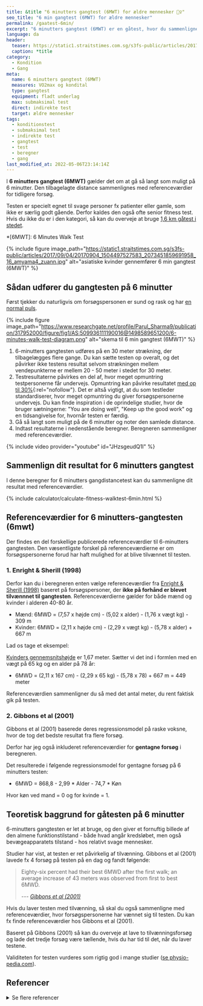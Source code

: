 ```yaml
---
title: &title "6 minutters gangtest (6MWT) for ældre mennesker 🚶‍♀️"
seo_title: "6 min gangtest (6MWT) for ældre mennesker"
permalink: /gaatest-6min/
excerpt: "6 minutters gangtest (6MWT) er en gåtest, hvor du sammenligner din tilbagelagte distance i forhold til andre mennesker i samme aldersgruppe som dig selv. Gangtesten henvender sig til relativt fysisk svage personer."
language: da
header:
  teaser: https://static1.straitstimes.com.sg/s3fs-public/articles/2017/09/04/20170904_1504497527583_2073451859691958_16_amyama4_zuann.jpg
  caption: *title
category:
  - Kondition
  - Gang
meta:
  name: 6 minutters gangtest (6MWT)
  measures: VO2max og kondital
  type: gangtest
  equipment: fladt underlag
  max: submaksimal test
  direct: indirekte test
  target: ældre mennesker
tags:
  - konditionstest
  - submaksimal test
  - indirekte test
  - gangtest
  - test
  - beregner
  - gang
last_modified_at: 2022-05-06T23:14:14Z
---
```


I **6 minutters gangtest (6MWT)** gælder det om at gå så langt som muligt på 6 minutter. Den tilbagelagte distance sammenlignes med referenceværdier for tidligere forsøg.

Testen er specielt egnet til svage personer fx patienter eller gamle, som ikke er særlig godt gående. Derfor kaldes den også ofte senior fitness test. Hvis du ikke du er i den kategori, så kan du overveje at bruge [1,6 km gåtest i stedet](/gaatest/).

*[6MWT]: 6 Minutes Walk Test

{% include figure image_path="https://static1.straitstimes.com.sg/s3fs-public/articles/2017/09/04/20170904_1504497527583_2073451859691958_16_amyama4_zuann.jpg" alt="asiatiske kvinder gennemfører 6 min gangtest (6MWT)" %}

## Sådan udfører du gangtesten på 6 minutter

Først tjekker du naturligvis om forsøgspersonen er sund og rask og har [en normal puls](/puls/).

{% include figure image_path="https://www.researchgate.net/profile/Parul_Sharma9/publication/317952000/figure/fig1/AS:509936111190016@1498589651200/6-minutes-walk-test-diagram.png" alt="skema til 6 min gangtest (6MWT)" %}

1. 6-minutters gangtesten udføres på en 30 meter strækning, der tilbagelægges flere gange. Du kan sætte testen op overalt, og det påvirker ikke testens resultat selvom strækningen mellem vendepunkterne er mellem 20 - 50 meter i stedet for 30 meter.
2. Testresultaterne påvirkes en del af, hvor meget opmuntring testpersonerne får undervejs. Opmuntring kan påvirke resultatet [med op til 30%](https://web.archive.org/web/20150403145323/http://www.motion-online.dk/konditionstraening/testning/6_min_gaa-test/){:rel="nofollow"}. Det er altså vigtigt, at du som testleder standardiserer, hvor meget opmuntring du giver forsøgspersonerne undervejs. Du kan finde inspiration i de oprindelige studier, hvor de bruger sætningerne: "You are doing well", "Keep up the good work" og en tidsangivelse for, hvornår testen er færdig.
3. Gå så langt som muligt på de 6 minutter og noter den samlede distance.
4. Indtast resultaterne i nedenstående beregner. Beregneren sammenligner med referenceværdier.

{% include video provider="youtube" id="JHzsgeudQ1I" %}

## Sammenlign dit resultat for 6 minutters gangtest

I denne beregner for 6 minutters gangdistancetest kan du sammenligne dit resultat med referenceværdier.

{% include calculator/calculate-fitness-walktest-6min.html %}

## Referenceværdier for 6 minutters-gangtesten (6mwt)

Der findes en del forskellige publicerede referenceværdier til 6-minutters gangtesten. Den væsentligste forskel på referenceværdierne er om forsøgspersonerne forud har haft mulighed for at blive tilvænnet til testen.

### 1. Enright & Sherill (1998)

Derfor kan du i beregneren enten vælge referenceværdier fra [Enright & Sherill (1998)](https://pubmed.ncbi.nlm.nih.gov/9817683/) baseret på forsøgspersoner, der **ikke på forhånd er blevet tilvænnnet til gangtesten**. Referenceværdierne gælder for både mænd og kvinder i alderen 40-80 år.

- Mænd: 6MWD = (7,57 x højde cm) - (5,02 x alder) - (1,76 x vægt kg) - 309 m
- Kvinder: 6MWD = (2,11 x højde cm) - (2,29 x vægt kg) - (5,78 x alder) + 667 m

Lad os tage et eksempel:

[Kvinders gennemsnitshøjde](/hvad-er-gennemsnitshoejden-i-danmark/) er 1,67 meter. Sætter vi det ind i formlen med en vægt på 65 kg og en alder på 78 år:

- 6MWD = (2,11 x 167 cm) - (2,29 x 65 kg) - (5,78 x 78) + 667 m = 449 meter

Referenceværdien sammenligner du så med det antal meter, du rent faktisk gik på testen.

### 2. Gibbons et al (2001)

Gibbons et al (2001) baserede deres regressionsmodel på raske voksne, hvor de tog det bedste resultat fra flere forsøg.

Derfor har jeg også inkluderet referenceværdier for **gentagne forsøg** i beregneren.

Det resulterede i følgende regressionsmodel for gentagne forsøg på 6 minutters testen:

- 6MWD = 868,8 - 2,99 * Alder - 74,7 * Køn

Hvor køn ved mand = 0 og for kvinde = 1.

## Teoretisk baggrund for gåtesten på 6 minutter

6-minutters gangtesten er let at bruge, og den giver et fornuftig billede af den almene funktionstilstand - både hvad angår kredsløbet, men også bevægeapparatets tilstand - hos relativt svage mennesker.

Studier har vist, at testen er ret påvirkelig af tilvænning. Gibbons et al (2001) lavede fx 4 forsøg på testen på en dag og fandt følgende:

> Eighty-six percent had their best 6MWD after the first walk; an average increase of 43 meters was observed from first to best 6MWD.
>
> --- <cite>[Gibbons et al (2001)](https://pubmed.ncbi.nlm.nih.gov/11314289/)</cite>

Hvis du laver testen med tilvænning, så skal du også sammenligne med referenceværdier, hvor forsøgspersonerne har vænnet sig til testen. Du kan fx finde referenceværdier hos Gibbons et al (2001). 

Baseret på Gibbons (2001) så kan du overveje at lave to tilvænningsforsøg og lade det tredje forsøg være tællende, hvis du har tid til det, når du laver testene.

Validiteten for testen vurderes som rigtig god i mange studier ([se physio-pedia.com](https://www.physio-pedia.com/Six_Minute_Walk_Test_/_6_Minute_Walk_Test)).

## Referencer

<details markdown="1">
  <summary>Se flere referencer</summary>

- Enright, P. L., og D. L. Sherrill. 1998. “Reference Equations for the Six-Minute Walk in Healthy Adults”. American Journal of Respiratory and Critical Care Medicine 158 (5 Pt 1): 1384–87. <https://doi.org/10.1164/ajrccm.158.5.9710086>.
- Enright, Paul L. 2003. “The Six-Minute Walk Test”. Respiratory Care 48 (8): 783–85.
- Enright, Paul L., Mary Ann McBurnie, Vera Bittner, Russell P. Tracy, Robert McNamara, Alice Arnold, Anne B. Newman, og Cardiovascular Health Study. 2003. “The 6-Min Walk Test: A Quick Measure of Functional Status in Elderly Adults”. Chest 123 (2): 387–98. <https://doi.org/10.1378/chest.123.2.387>.
- Carter, Rick, David B. Holiday, Chiagozie Nwasuruba, James Stocks, Carol Grothues, og Brian Tiep. 2003. “6-Minute Walk Work for Assessment of Functional Capacity in Patients with COPD”. Chest 123 (5): 1408–15. <https://doi.org/10.1378/chest.123.5.1408>.
- Rostagno, Carlo, Giuseppe Olivo, Marco Comeglio, Vieri Boddi, Michela Banchelli, Giorgio Galanti, og Gian Franco Gensini. 2003. “Prognostic Value of 6-Minute Walk Corridor Test in Patients with Mild to Moderate Heart Failure: Comparison with Other Methods of Functional Evaluation”. European Journal of Heart Failure 5 (3): 247–52. <https://doi.org/10.1016/s1388-9842(02)00244-1>.
- Gibbons, W. J., N. Fruchter, S. Sloan, og R. D. Levy. 2001. “Reference Values for a Multiple Repetition 6-Minute Walk Test in Healthy Adults Older than 20 Years”. Journal of Cardiopulmonary Rehabilitation 21 (2): 87–93. <https://doi.org/10.1097/00008483-200103000-00005>.
</details>
